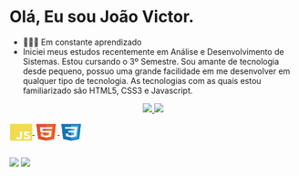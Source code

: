 # Olá, Eu sou João Victor.

- 👨🏻‍💻 Em constante aprendizado
- Iniciei meus estudos recentemente em Análise e Desenvolvimento de Sistemas. Estou cursando o 3º Semestre. Sou amante de tecnologia desde pequeno, possuo uma grande facilidade em me desenvolver em qualquer tipo de tecnologia. As tecnologias com as quais estou familiarizado são HTML5, CSS3 e Javascript. 

 
<div align="center">
  <a href="https://github.com/joaovictordjl">
  <img height="180em" src="https://github-readme-stats.vercel.app/api?username=joaovictordjl&show_icons=true&theme=dark&include_all_commits=true&count_private=true"/>
  <img height="180em" src="https://github-readme-stats.vercel.app/api/top-langs/?username=joaovictordjl&layout=compact&langs_count=7&theme=dark"/>
</div>
 <div style="display: inline_block"><br>
  <img align="center" alt="Leo-Js" height="30" width="40" src="https://raw.githubusercontent.com/devicons/devicon/master/icons/javascript/javascript-plain.svg">
  
  <img align="center" alt="Leo-HTML" height="30" width="40" src="https://raw.githubusercontent.com/devicons/devicon/master/icons/html5/html5-original.svg">
  <img align="center" alt="Leo-CSS" height="30" width="40" src="https://raw.githubusercontent.com/devicons/devicon/master/icons/css3/css3-original.svg">
 </div>
 

  ##
  
  <div>
      <a href="https://instagram.com/juuuaozin_" target="_blank"><img src="https://img.shields.io/badge/-Instagram-%23E4405F?style=for-the-badge&logo=instagram&logoColor=white" target="_blank"></a>
    <a href="https://www.linkedin.com/in/jo%C3%A3o-victor-9087b9234/" target="_blank"><img src="https://img.shields.io/badge/-LinkedIn-%230077B5?style=for-the-badge&logo=linkedin&logoColor=white" target="_blank"></a> 
    
    
  </div>

<!---
joaovictordjl/joaovictordjl is a ✨ special ✨ repository because its `README.md` (this file) appears on your GitHub profile.
You can click the Preview link to take a look at your changes.
--->

